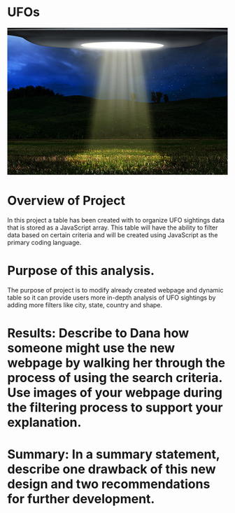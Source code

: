 # UFOs

![git-hub](https://github.com/MonaElahi/UFOs/blob/f720c6205af0a810de302583371114523a2541af/Cover_img.jpg)



# Overview of Project

In this project a table has been created with to organize UFO sightings data that is stored as a JavaScript array. This table will have the ability to filter data based on certain criteria and will be created using JavaScript as the primary coding language.

# Purpose of this analysis.

The purpose of project is to modify already created webpage and dynamic table so it can provide 
users more in-depth analysis of UFO sightings by adding more filters like city, state, country and shape. 



# Results: Describe to Dana how someone might use the new webpage by walking her through the process of using the search criteria. Use images of your webpage during the filtering process to support your explanation.


# Summary: In a summary statement, describe one drawback of this new design and two recommendations for further development.
